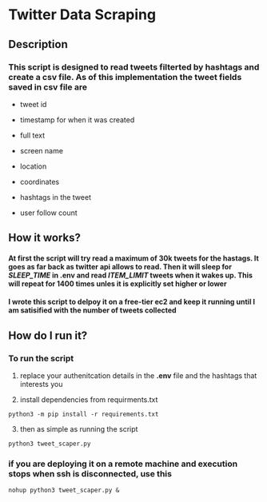 # Twitter Data Scraping

## Description

### This script is designed to read tweets filterted by hashtags and create a csv file. As of this implementation the tweet fields saved in csv file are

* tweet id

* timestamp for when it was created

* full text

* screen name

* location

* coordinates

* hashtags in the tweet

* user follow count

## How it works?

#### At first the script will try read a maximum of 30k tweets for the hastags. It goes as far back as twitter api allows to read. Then it will sleep for *SLEEP_TIME* in **.env** and read *ITEM_LIMIT* tweets when it wakes up. This will repeat for 1400 times unles it is explicitly set higher or lower

#### I wrote this script to delpoy it on a free-tier ec2 and keep it running until I am satisified with the number of tweets collected

## How do I run it?

### To run the script

1. replace your authenitcation details in the **.env** file and the hashtags that interests you

2. install dependencies from requirments.txt

```shell
python3 -m pip install -r requirements.txt 
```

3. then as simple as running the script

```shell
python3 tweet_scaper.py 
```

### if you are deploying it on a remote machine and execution stops when ssh is disconnected, use this

```shell
nohup python3 tweet_scaper.py &
```
